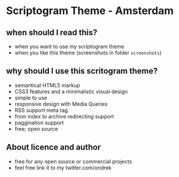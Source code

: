 # Scriptogram Theme - Amsterdam

## when should I read this?

 - when you want to use my scriptogram theme
 - when you like this theme (screenshots in folder `screenshots`)

## why should I use this scritogram theme?

 - semantical HTML5 markup
 - CSS3 features and a minimalistic visual design
 - simple to use
 - responsive design with Media Queries
 - RSS support meta tag
 - from index to archive redirecting support
 - paggination support
 - free; open source
 
## About licence and author
 
 - free for any open source or commercial projects
 - feel free link it to my twitter.com/ondrek
